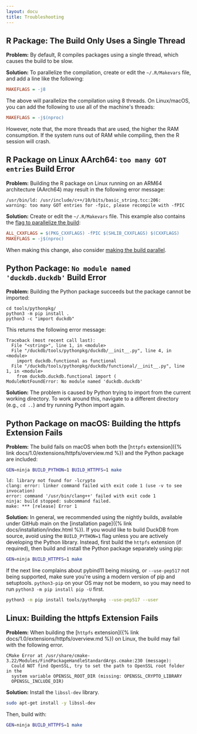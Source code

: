 ```yaml
---
layout: docu
title: Troubleshooting
---
```


## R Package: The Build Only Uses a Single Thread

**Problem:**
By default, R compiles packages using a single thread, which causes the build to be slow.

**Solution:**
To parallelize the compilation, create or edit the `~/.R/Makevars` file, and add a line like the following:

```ini
MAKEFLAGS = -j8
```

The above will parallelize the compilation using 8 threads. On Linux/macOS, you can add the following to use all of the machine's threads:

```ini
MAKEFLAGS = -j$(nproc)
```

However, note that, the more threads that are used, the higher the RAM consumption. If the system runs out of RAM while compiling, then the R session will crash.

## R Package on Linux AArch64: `too many GOT entries` Build Error

**Problem:**
Building the R package on Linux running on an ARM64 architecture (AArch64) may result in the following error message:

```console
/usr/bin/ld: /usr/include/c++/10/bits/basic_string.tcc:206:
warning: too many GOT entries for -fpic, please recompile with -fPIC
```

**Solution:**
Create or edit the `~/.R/Makevars` file. This example also contains the [flag to parallelize the build](#r-package-the-build-only-uses-a-single-thread):

```ini
ALL_CXXFLAGS = $(PKG_CXXFLAGS) -fPIC $(SHLIB_CXXFLAGS) $(CXXFLAGS)
MAKEFLAGS = -j$(nproc)
```

When making this change, also consider [making the build parallel](#r-package-the-build-only-uses-a-single-thread).

## Python Package: `No module named 'duckdb.duckdb'` Build Error

**Problem:**
Building the Python package succeeds but the package cannot be imported:

```batch
cd tools/pythonpkg/
python3 -m pip install .
python3 -c "import duckdb"
```

This returns the following error message:

```console
Traceback (most recent call last):
  File "<string>", line 1, in <module>
  File "/duckdb/tools/pythonpkg/duckdb/__init__.py", line 4, in <module>
    import duckdb.functional as functional
  File "/duckdb/tools/pythonpkg/duckdb/functional/__init__.py", line 1, in <module>
    from duckdb.duckdb.functional import (
ModuleNotFoundError: No module named 'duckdb.duckdb'
```

**Solution:**
The problem is caused by Python trying to import from the current working directory.
To work around this, navigate to a different directory (e.g., `cd ..`) and try running Python import again.

## Python Package on macOS: Building the httpfs Extension Fails

**Problem:**
The build fails on macOS when both the [`httpfs` extension]({% link docs/1.0/extensions/httpfs/overview.md %}) and the Python package are included:

```bash
GEN=ninja BUILD_PYTHON=1 BUILD_HTTPFS=1 make
```

```console
ld: library not found for -lcrypto
clang: error: linker command failed with exit code 1 (use -v to see invocation)
error: command '/usr/bin/clang++' failed with exit code 1
ninja: build stopped: subcommand failed.
make: *** [release] Error 1
```

**Solution:**
In general, we recommended using the nightly builds, available under GitHub main on the [installation page]({% link docs/installation/index.html %}).
If you would like to build DuckDB from source, avoid using the `BUILD_PYTHON=1` flag unless you are actively developing the Python library.
Instead, first build the `httpfs` extension (if required), then build and install the Python package separately using pip:

```bash
GEN=ninja BUILD_HTTPFS=1 make
```

If the next line complains about pybind11 being missing, or `--use-pep517` not being supported, make sure you're using a modern version of pip and setuptools.
`python3-pip` on your OS may not be modern, so you may need to run `python3 -m pip install pip -U` first.

```bash
python3 -m pip install tools/pythonpkg --use-pep517 --user
```

## Linux: Building the httpfs Extension Fails

**Problem:**
When building the [`httpfs` extension]({% link docs/1.0/extensions/httpfs/overview.md %}) on Linux, the build may fail with the following error.

```console
CMake Error at /usr/share/cmake-3.22/Modules/FindPackageHandleStandardArgs.cmake:230 (message):
  Could NOT find OpenSSL, try to set the path to OpenSSL root folder in the
  system variable OPENSSL_ROOT_DIR (missing: OPENSSL_CRYPTO_LIBRARY
  OPENSSL_INCLUDE_DIR)
```

**Solution:**
Install the `libssl-dev` library.

```bash
sudo apt-get install -y libssl-dev
```

Then, build with:

```bash
GEN=ninja BUILD_HTTPFS=1 make
```